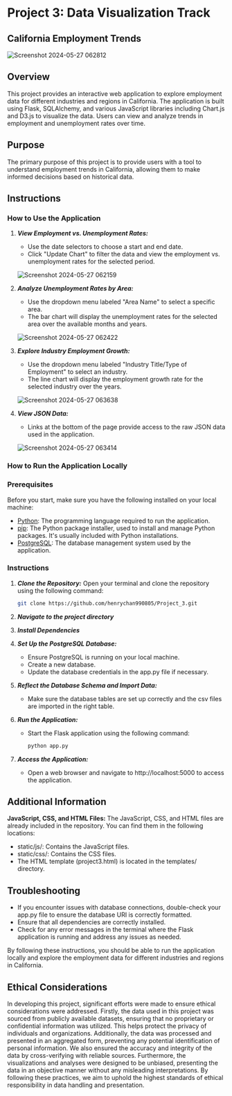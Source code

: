 # Project 3: Data Visualization Track
## California Employment Trends

![Screenshot 2024-05-27 062812](https://github.com/henrychan990805/Project_3/assets/151655013/b4f1e733-e58e-42cb-b8d2-1cfc94279e47)


## Overview
This project provides an interactive web application to explore employment data for different industries and regions in California. The application is built using Flask, SQLAlchemy, and various JavaScript libraries including Chart.js and D3.js to visualize the data. Users can view and analyze trends in employment and unemployment rates over time.

## Purpose
The primary purpose of this project is to provide users with a tool to understand employment trends in California, allowing them to make informed decisions based on historical data.

## Instructions

### How to Use the Application

1. ***View Employment vs. Unemployment Rates:***
   - Use the date selectors to choose a start and end date.
   - Click "Update Chart" to filter the data and view the employment vs. unemployment rates for the selected period.
  
    ![Screenshot 2024-05-27 062159](https://github.com/henrychan990805/Project_3/assets/151655013/867d9fc9-3bf5-46e2-af55-e7bf0ac608a1)

  
2. ***Analyze Unemployment Rates by Area:***
   - Use the dropdown menu labeled "Area Name" to select a specific area.
   - The bar chart will display the unemployment rates for the selected area over the available months and years.
  
    ![Screenshot 2024-05-27 062422](https://github.com/henrychan990805/Project_3/assets/151655013/15592ad3-31f8-4844-a615-247a901d64c7)


3. ***Explore Industry Employment Growth:***
   - Use the dropdown menu labeled "Industry Title/Type of Employment" to select an industry.
   - The line chart will display the employment growth rate for the selected industry over the years.
  
   ![Screenshot 2024-05-27 063638](https://github.com/henrychan990805/Project_3/assets/151655013/76adea14-380d-4b60-ad2f-713ed1d8017d)


4. ***View JSON Data:***
   - Links at the bottom of the page provide access to the raw JSON data used in the application.
  
    ![Screenshot 2024-05-27 063414](https://github.com/henrychan990805/Project_3/assets/151655013/64af7038-d0c2-4c3a-962e-a05d586ec86d)


### How to Run the Application Locally

### Prerequisites
Before you start, make sure you have the following installed on your local machine:
- [Python](https://www.python.org/downloads/): The programming language required to run the application.
- [pip](https://pip.pypa.io/en/stable/installation/): The Python package installer, used to install and manage Python packages. It's usually included with Python installations.
- [PostgreSQL](https://www.postgresql.org/download/): The database management system used by the application.


### Instructions

1. ***Clone the Repository:***
   Open your terminal and clone the repository using the following command:
   ```sh
   git clone https://github.com/henrychan990805/Project_3.git

2. ***Navigate to the project directory***
3. ***Install Dependencies***
4. ***Set Up the PostgreSQL Database:***

   - Ensure PostgreSQL is running on your local machine.
   - Create a new database.
   - Update the database credentials in the app.py file if necessary.
  
5. ***Reflect the Database Schema and Import Data:***

   - Make sure the database tables are set up correctly and the csv files are imported in the right table.
  
6. ***Run the Application:***

   - Start the Flask application using the following command:
     
     ```sh
     python app.py

7. ***Access the Application:***

   - Open a web browser and navigate to http://localhost:5000 to access the application.
  
## Additional Information

**JavaScript, CSS, and HTML Files:**
The JavaScript, CSS, and HTML files are already included in the repository. You can find them in the following locations:
   - static/js/: Contains the JavaScript files.
   - static/css/: Contains the CSS files.
   - The HTML template (project3.html) is located in the templates/ directory.

## Troubleshooting

- If you encounter issues with database connections, double-check your app.py file to ensure the database URI is correctly formatted.
- Ensure that all dependencies are correctly installed.
- Check for any error messages in the terminal where the Flask application is running and address any issues as needed.

By following these instructions, you should be able to run the application locally and explore the employment data for different industries and regions in California.

## Ethical Considerations
In developing this project, significant efforts were made to ensure ethical considerations were addressed. Firstly, the data used in this project was sourced from publicly available datasets, ensuring that no proprietary or confidential information was utilized. This helps protect the privacy of individuals and organizations. Additionally, the data was processed and presented in an aggregated form, preventing any potential identification of personal information. We also ensured the accuracy and integrity of the data by cross-verifying with reliable sources. Furthermore, the visualizations and analyses were designed to be unbiased, presenting the data in an objective manner without any misleading interpretations. By following these practices, we aim to uphold the highest standards of ethical responsibility in data handling and presentation.
